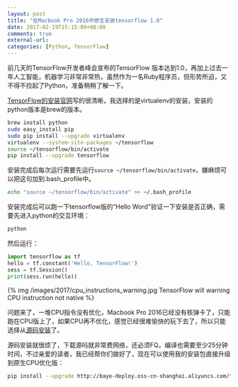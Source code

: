 ```yaml
---
layout: post
title: "在Macbook Pro 2016中原生安装tensorflow 1.0"
date: 2017-02-19T15:15:09+08:00
comments: true
external-url: 
categories: [Python, TensorFlow]
---
```


前几天的TensorFlow开发者峰会宣布的TensorFlow 版本达到1.0，再加上过去一年人工智能，机器学习非常非常热，虽然作为一名Ruby程序员，但形势所迫，又不得不捡起了Python，准备稍稍了解一下。

[TensorFlow的安装官网](https://www.tensorflow.org/install/install_mac)写的很清晰，我选择的是virtualenv的安装，安装的python版本是brew的版本。

```bash
brew install python
sudo easy_install pip
sudo pip install --upgrade virtualenv
virtualenv --system-site-packages ~/tensorflow
source ~/tensorflow/bin/activate 
pip install --upgrade tensorflow 
```

安装完成后每次运行需要先运行`source ~/tensorflow/bin/activate`，嫌麻烦可以把这句加到.bash_profile中。

```bash
echo "source ~/tensorflow/bin/activate" >> ~/.bash_profile
```

安装完成后可以跑一下tensorflow版的“Hello Word”验证一下安装是否正确，需要先进入python的交互环境：

```bash
python
```

然后运行：

```python
import tensorflow as tf
hello = tf.constant('Hello, TensorFlow!')
sess = tf.Session()
print(sess.run(hello))
```

{% img /images/2017/cpu_instructions_warning.jpg TensorFlow will warning CPU instruction not native %}

问题来了，一堆CPU指令没有优化，Macbook Pro 2016已经没有核弹卡了，只能跑在CPU版上了，如果CPU再不优化，感觉已经很难愉快的玩下去了，所以只能选择从[源码安装](https://www.tensorflow.org/install/install_sources)了。

源码安装就很烦了，下载源吗就非常费网络，还必须FQ，编译也需要至少25分钟时间，不过亲爱的读者，我已经帮你们做好了，现在可以使用我的安装包直接升级到原生CPU优化版：

```bash
pip install --upgrade http://baye-deploy.oss-cn-shanghai.aliyuncs.com/tensorflow-1.1.0-cp27-cp27m-macosx_10_12_x86_64.whl
```
